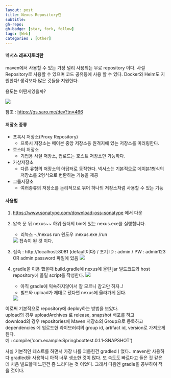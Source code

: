 ```yaml
---
layout: post
title: Nexus Repository란
subtitle: 
gh-repo: 
gh-badge: [star, fork, follow]
tags: [Web]
categories : [Other]
---
```


#### 넥서스 레포지토리란

maven에서 사용할 수 있는 가장 널리 사용되는 무료 repository 이다.
사설 Repository로 사용할 수 있으며 코드 공유등에 사용 할 수 있다.
Docker와 Helm도 지원한다!
생각보다 많은 것들을 지원한다.

용도는 어떤게있을까?

<img src=https://blog.kingbbode.com/images/2017/2017-07-04-NEXUS-3XX-MAVEN-NPM/why.png>

참조 : https://gs.saro.me/dev?tn=466


#### 저장소 종류

* 프록시 저장소(Proxy Repository)
    - 프록시 저장소는 메이븐 중앙 저장소등 원격지에 있는 저장소를 미러링한다. 
* 호스터 저장소
    - 기업용 사설 저장소, 업로드는 호스트 저장소만 가능하다.
* 가상저장소
    - 다른 유형의 저장소의 아답터로 동작한다. 넥서스는 기본적으로 메이븐1형식의 저장소를 2형식으로 변환하는 기능을 제공
* 그룹저장소
    - 여러종류의 저장소를 논리적으로 묶어 하나의 저장소처럼 사용할 수 있는 기능


#### 사용법

1. https://www.sonatype.com/download-oss-sonatype 에서 다운

2. 압축 푼 뒤 nexus~~ 하위 폴더의 bin에 있는 nexus.exe를 실행합니다.
    - 리눅스 -./nexus run                윈도우 :nexus.exe /run  
    <img src='https://user-images.githubusercontent.com/45562285/63945185-d993b600-caad-11e9-9ea1-324419a163bf.PNG'>
    접속이 된 것 이다.
3. 접속 : http://localhost:8081 (default이다) / 초기 ID : admin / PW : admin123 OR admin.password 파일에 있음
    <img src='https://user-images.githubusercontent.com/45562285/63945337-1a8bca80-caae-11e9-8251-418534040019.PNG'>

4. gradle을 이용 했을때 build.gradle에 nexus에 올린 jar 빌드코드와 host repository에 올릴 script를 작성한다.
    <img src='https://user-images.githubusercontent.com/45562285/63945556-7a827100-caae-11e9-9a57-df4a83c3c5a5.PNG'>

    - 아직 gradle에 익숙하지않아서 잘 모르니 참고만 하자..!
    - 빌드와 upload가 제대로 됐다면 nexus에 올라가게 된다.

    <img src='https://user-images.githubusercontent.com/45562285/63945699-bf0e0c80-caae-11e9-8e60-444cedd96436.PNG'>

이로써 기본적으로 repository에 deploy하는 방법을 보았다.  
upload의 경우 uploadArchives 로 release, snapshot 배포를 하고  
download의 경우  repositories에 Maven 저장소의 Group으로 등록하고 dependencies 에 업로드한 라이브러리의 group id, artifact id, version로 가져오게 된다.  
예 : compile('com.example:Springboottest:0.1.1-SNAPSHOT')  

사실 기본적인 테스트를 하면서 가장 나를 괴롭힌건 gradledㅣ었다..
maven만 사용하다 gradled을 사용하니 아직 너무 생소한 것이 많다.
또 속도도 빠르다고 들은 것 같은데 처음 빌드할때 느낀건 좀 느리다는 것 이었다.
그래서 다음엔 gradle을 공부하여 적을 것이다.

